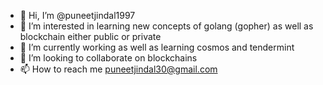 - 👋 Hi, I’m @puneetjindal1997
- 👀 I’m interested in learning new concepts of golang (gopher) as well as blockchain either public or private
- 🌱 I’m currently working as well as learning cosmos and tendermint
- 💞️ I’m looking to collaborate on blockchains
- 📫 How to reach me puneetjindal30@gmail.com

<!---
puneetjindal1997/puneetjindal1997 is a ✨ special ✨ repository because its `README.md` (this file) appears on your GitHub profile.
You can click the Preview link to take a look at your changes.
--->
